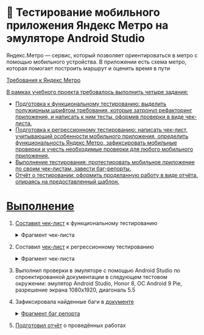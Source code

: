 # 📱 Тестирование мобильного приложения Яндекс Метро на эмуляторе Android Studio
Яндекс.Метро — сервис, который позволяет ориентироваться в метро с помощью мобильного устройства. В приложении есть схема метро, которая помогает построить маршрут и оценить время в пути

<a href="https://code.s3.yandex.net/qa/files/Yandex_metro.pdf">Требования к Яндекс Метро

В рамках учебного проекта требовалось выполнить четыре задания:


* Подготовка к функциональному тестированию: выделить полужирным шрифтом требования, которые затронул рефакторинг приложения, и написать к ним тесты, оформив проверки в виде чек-листа.
* Подготовка к регрессионному тестированию: написать чек-лист, учитывающий особенности мобильного приложения, определить функциональность Яндекс Метро, зафиксировать мобильные проверки и учесть необходимые проверки для любого мобильного приложения.
* Выполнение тестирования: протестировать мобильное приложение по своим чек-листам, завести баг-репорты.
* Отчёт о тестировании: оформить проделанную работу в виде отчёта, опираясь на предоставленный шаблон.

# Выполнение
1. Составил <a href="https://docs.google.com/spreadsheets/d/1FVNLhw3nZyM7yZUOzyAhI_9ZH2-CG3hnvjkKDi36T0w/edit?gid=899462569#gid=899462569">чек-лист</a> к функциональному тестированию
    <details>
  	       <summary>Фрагмент чек-листа</summary>
              
	![Описание изображения](https://github.com/Art8m1s/QA-YA-Metro-App/blob/main/checklistfun.png)
</details>
     
2. Составил <a href="https://docs.google.com/spreadsheets/d/1FVNLhw3nZyM7yZUOzyAhI_9ZH2-CG3hnvjkKDi36T0w/edit?gid=1540435533#gid=1540435533">чек-лист</a> к регрессионному тестированию
   <details>
  	       <summary>Фрагмент чек-листа</summary>
              
	![Описание изображения](https://github.com/Art8m1s/QA-YA-Metro-App/blob/main/checklistregres.png)
 </details> 
   
3. Выполнил проверки в эмуляторе с помощью Android Studio по спроектированной документации в следующем тестовом окружении: эмулятор Android Studio, Honor 8, ОС Android 9 Pie, разрешение экрана 1080х1920, диагональ 5.5
   
   
4. Зафиксировала найденные баги в <a href="https://docs.google.com/spreadsheets/d/1FVNLhw3nZyM7yZUOzyAhI_9ZH2-CG3hnvjkKDi36T0w/edit?gid=897797660#gid=897797660">документе
   <details>
  	       <summary>Фрагмент баг репорта</summary>
              
	![Описание изображения](https://github.com/Art8m1s/QA-YA-Metro-App/blob/main/bugreport.png)
</details>
   
5. Подготовил <a href="https://docs.google.com/document/d/159Bh1Zfnii3cThYi3TdA9fls5XFPVXeKkbYJqOJ1Nwo/edit?tab=t.0">отчёт</a> о проведённых работах
   
